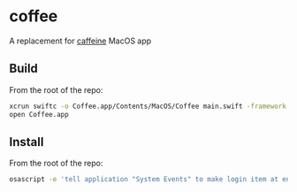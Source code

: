 # coffee

A replacement for [caffeine](https://www.caffeine-app.net/) MacOS app

## Build
From the root of the repo:
```bash
xcrun swiftc -o Coffee.app/Contents/MacOS/Coffee main.swift -framework Cocoa
open Coffee.app
```

## Install
From the root of the repo:
```bash
osascript -e 'tell application "System Events" to make login item at end with properties {name:"Coffee", path:"/path/to/Coffee.app", hidden:false}'
```